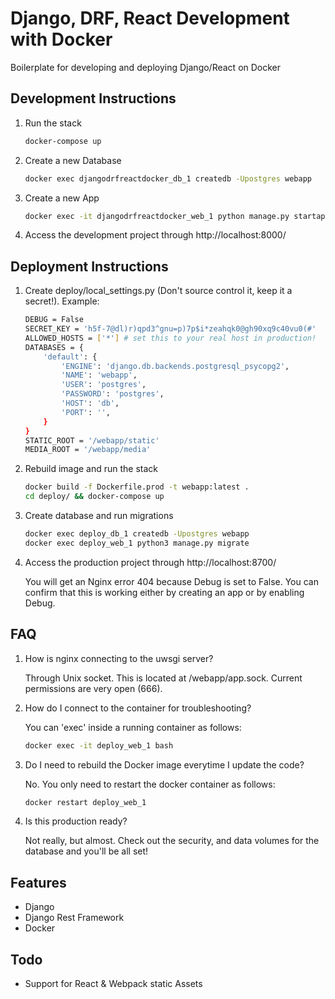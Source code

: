 # Django, DRF, React Development with Docker

Boilerplate for developing and deploying Django/React on Docker

## Development Instructions

1. Run the stack

   ```sh
   docker-compose up
   ```
   

2. Create a new Database

   ```sh
   docker exec djangodrfreactdocker_db_1 createdb -Upostgres webapp
   ```
   

3. Create a new App

   ```sh
   docker exec -it djangodrfreactdocker_web_1 python manage.py startapp dummyApp
   ```
   

4. Access the development project through http://localhost:8000/


## Deployment Instructions

1. Create deploy/local_settings.py (Don't source control it, keep it a secret!). Example:

   ```sh
   DEBUG = False
   SECRET_KEY = 'h5f-7@dl)r)qpd3^gnu=p)7p$i*zeahqk0@gh90xq9c40vu0(#'
   ALLOWED_HOSTS = ['*'] # set this to your real host in production!
   DATABASES = {
       'default': {
           'ENGINE': 'django.db.backends.postgresql_psycopg2',
           'NAME': 'webapp',
           'USER': 'postgres',
           'PASSWORD': 'postgres',
           'HOST': 'db',
           'PORT': '',
       }
   }
   STATIC_ROOT = '/webapp/static'
   MEDIA_ROOT = '/webapp/media'
   ```
   

2. Rebuild image and run the stack

   ```sh
   docker build -f Dockerfile.prod -t webapp:latest .
   cd deploy/ && docker-compose up
   ```
   

3. Create database and run migrations

   ```sh
   docker exec deploy_db_1 createdb -Upostgres webapp
   docker exec deploy_web_1 python3 manage.py migrate
   ```
   

4. Access the production project through http://localhost:8700/

   You will get an Nginx error 404 because Debug is set to False. You can confirm that this is working either by creating an app or by enabling Debug.
   

## FAQ
1. How is nginx connecting to the uwsgi server?

   Through Unix socket. This is located at /webapp/app.sock. Current permissions are very open (666).
   

2. How do I connect to the container for troubleshooting?

   You can 'exec' inside a running container as follows:
   ```sh
   docker exec -it deploy_web_1 bash
   ```
   

3. Do I need to rebuild the Docker image everytime I update the code?

   No. You only need to restart the docker container as follows:
   ```sh
   docker restart deploy_web_1
   ```
   

4. Is this production ready?

   Not really, but almost. Check out the security, and data volumes for the database and you'll be all set!
   

## Features
- Django
- Django Rest Framework
- Docker

## Todo
- Support for React & Webpack static Assets
